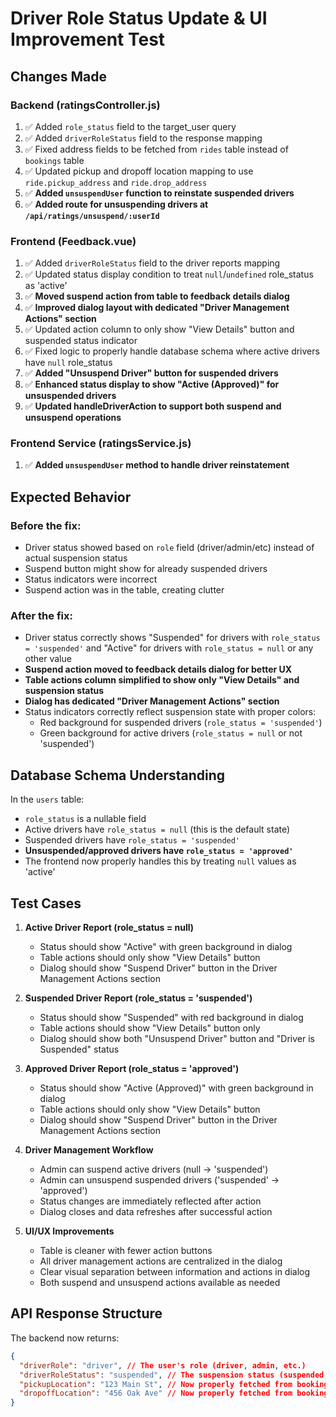 # Driver Role Status Update & UI Improvement Test

## Changes Made

### Backend (ratingsController.js)

1. ✅ Added `role_status` field to the target_user query
2. ✅ Added `driverRoleStatus` field to the response mapping
3. ✅ Fixed address fields to be fetched from `rides` table instead of `bookings` table
4. ✅ Updated pickup and dropoff location mapping to use `ride.pickup_address` and `ride.drop_address`
5. ✅ **Added `unsuspendUser` function to reinstate suspended drivers**
6. ✅ **Added route for unsuspending drivers at `/api/ratings/unsuspend/:userId`**

### Frontend (Feedback.vue)

1. ✅ Added `driverRoleStatus` field to the driver reports mapping
2. ✅ Updated status display condition to treat `null`/`undefined` role_status as 'active'
3. ✅ **Moved suspend action from table to feedback details dialog**
4. ✅ **Improved dialog layout with dedicated "Driver Management Actions" section**
5. ✅ Updated action column to only show "View Details" button and suspended status indicator
6. ✅ Fixed logic to properly handle database schema where active drivers have `null` role_status
7. ✅ **Added "Unsuspend Driver" button for suspended drivers**
8. ✅ **Enhanced status display to show "Active (Approved)" for unsuspended drivers**
9. ✅ **Updated handleDriverAction to support both suspend and unsuspend operations**

### Frontend Service (ratingsService.js)
1. ✅ **Added `unsuspendUser` method to handle driver reinstatement**

## Expected Behavior

### Before the fix:

- Driver status showed based on `role` field (driver/admin/etc) instead of actual suspension status
- Suspend button might show for already suspended drivers
- Status indicators were incorrect
- Suspend action was in the table, creating clutter

### After the fix:

- Driver status correctly shows "Suspended" for drivers with `role_status = 'suspended'` and "Active" for drivers with `role_status = null` or any other value
- **Suspend action moved to feedback details dialog for better UX**
- **Table actions column simplified to show only "View Details" and suspension status**
- **Dialog has dedicated "Driver Management Actions" section**
- Status indicators correctly reflect suspension state with proper colors:
  - Red background for suspended drivers (`role_status = 'suspended'`)
  - Green background for active drivers (`role_status = null` or not 'suspended')

## Database Schema Understanding

In the `users` table:

- `role_status` is a nullable field
- Active drivers have `role_status = null` (this is the default state)
- Suspended drivers have `role_status = 'suspended'`
- **Unsuspended/approved drivers have `role_status = 'approved'`**
- The frontend now properly handles this by treating `null` values as 'active'

## Test Cases

1. **Active Driver Report (role_status = null)**
   - Status should show "Active" with green background in dialog
   - Table actions should only show "View Details" button
   - Dialog should show "Suspend Driver" button in the Driver Management Actions section

2. **Suspended Driver Report (role_status = 'suspended')**
   - Status should show "Suspended" with red background in dialog
   - Table actions should show "View Details" button only
   - Dialog should show both "Unsuspend Driver" button and "Driver is Suspended" status

3. **Approved Driver Report (role_status = 'approved')**
   - Status should show "Active (Approved)" with green background in dialog
   - Table actions should only show "View Details" button
   - Dialog should show "Suspend Driver" button in the Driver Management Actions section

4. **Driver Management Workflow**
   - Admin can suspend active drivers (null → 'suspended')
   - Admin can unsuspend suspended drivers ('suspended' → 'approved')
   - Status changes are immediately reflected after action
   - Dialog closes and data refreshes after successful action

5. **UI/UX Improvements**
   - Table is cleaner with fewer action buttons
   - All driver management actions are centralized in the dialog
   - Clear visual separation between information and actions in dialog
   - Both suspend and unsuspend actions available as needed

## API Response Structure

The backend now returns:

```json
{
  "driverRole": "driver", // The user's role (driver, admin, etc.)
  "driverRoleStatus": "suspended", // The suspension status (suspended, active, etc.)
  "pickupLocation": "123 Main St", // Now properly fetched from booking
  "dropoffLocation": "456 Oak Ave" // Now properly fetched from booking
}
```
